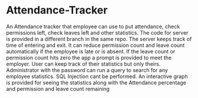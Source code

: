 # Attendance-Tracker
An Attendance tracker that employee can use to put attendance, check permissions left, check leaves left and other statistics.
The code for server is provided in a different branch in the same repo.
The server keeps track of time of entering and exit. It can reduce permission count and leave count automatically if the employee is late or is absent.
If the leave count or permission count hits zero the app a prompt is provided to meet the employer.
User can keep track of their statistics but only theirs. Administrator with the password can run a query to search for any employee statistics.
SQL Injection cant be performed.
An interactive graph is provided for seeing the statistics along with the Attendance percentage and permission and leave count remaining
